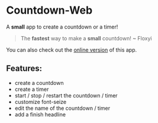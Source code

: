 # Countdown-Web

A **small** app to create a countdown or a timer!

> The **fastest** way to make a **small** countdown! ~ Floxyi

You can also check out the [online version](https://floxyi.bplaced.net/index.html) of this app.

## Features:

- create a countdown
- create a timer
- start / stop / restart the countdown / timer
- customize font-seize
- edit the name of the countdown / timer
- add a finish headline

